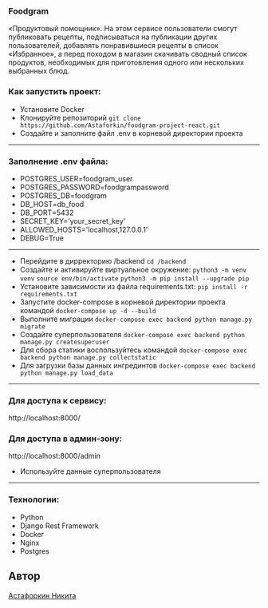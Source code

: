 ### Foodgram

«Продуктовый помощник». На этом сервисе пользователи смогут публиковать рецепты, подписываться на публикации других пользователей, добавлять понравившиеся рецепты в список «Избранное», а перед походом в магазин скачивать сводный список продуктов, необходимых для приготовления одного или нескольких выбранных блюд.

### Как запустить проект:

- Установите Docker
- Клонируйте репозиторий
``` git clone https://github.com/Astaforkin/foodgram-project-react.git ```
- Создайте и заполните файл .env в корневой директории проекта
-- -
### Заполнение .env файла:

- POSTGRES_USER=foodgram_user
- POSTGRES_PASSWORD=foodgrampassword
- POSTGRES_DB=foodgram
- DB_HOST=db_food
- DB_PORT=5432
- SECRET_KEY='your_secret_key'
- ALLOWED_HOSTS='localhost,127.0.0.1'
- DEBUG=True
-- -
- Перейдите в дирректорию /backend
``` cd /backend ```
- Cоздайте и активируйте виртуальное окружение:
``` python3 -m venv venv ```
``` source env/bin/activate ```
``` python3 -m pip install --upgrade pip ```
- Установите зависимости из файла requirements.txt:
``` pip install -r requirements.txt ```
- Запустите docker-compose в корневой директории проекта командой
``` docker-compose up -d --build ```
- Выполните миграции
``` docker-compose exec backend python manage.py migrate ```
- Создайте суперпользователя
``` docker-compose exec backend python manage.py createsuperuser ```
- Для сбора статики воспользуйтесь командой
``` docker-compose exec backend python manage.py collectstatic ```
- Для загрузки базы данных ингрединтов
``` docker-compose exec backend python manage.py load_data ```
-- -
### Для доступа к сервису:
http://localhost:8000/

### Для доступа в админ-зону:
http://localhost:8000/admin
- Используйте данные суперпользователя
-- -
### Технологии:
- Python
- Django Rest Framework
- Docker
- Nginx
- Postgres
## Автор

[Астафоркин Никита](https://github.com/Astaforkin)
